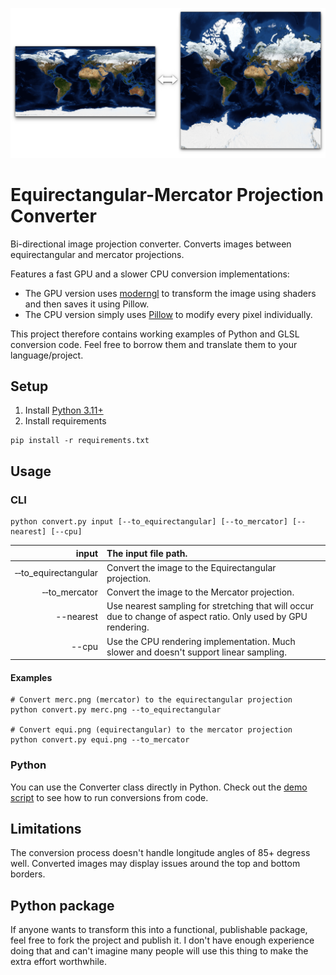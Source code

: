 ![](img/preview.png)

# Equirectangular-Mercator Projection Converter

Bi-directional image projection converter. Converts images between equirectangular and mercator projections.

Features a fast GPU and a slower CPU conversion implementations:

- The GPU version uses [moderngl](https://github.com/moderngl/moderngl) to transform the image using shaders and then saves it using Pillow.
- The CPU version simply uses [Pillow](https://github.com/python-pillow/Pillow) to modify every pixel individually.

This project therefore contains working examples of Python and GLSL conversion code. Feel free to borrow them and translate them to your language/project.

## Setup

1. Install [Python 3.11+](https://www.python.org/downloads/)
1. Install requirements
```
pip install -r requirements.txt
```

## Usage

### CLI

```shell
python convert.py input [--to_equirectangular] [--to_mercator] [--nearest] [--cpu]
```

| input | The input file path. |
| --: | :-- |
| &#8209;&#8209;to_equirectangular | Convert the image to the Equirectangular projection. |
| &#8209;&#8209;to_mercator | Convert the image to the Mercator projection. |
| --nearest | Use nearest sampling for stretching that will occur due to change of aspect ratio. Only used by GPU rendering. |
| --cpu | Use the CPU rendering implementation. Much slower and doesn't support linear sampling. |

#### Examples

```shell
# Convert merc.png (mercator) to the equirectangular projection
python convert.py merc.png --to_equirectangular

# Convert equi.png (equirectangular) to the mercator projection
python convert.py equi.png --to_mercator
```

### Python

You can use the Converter class directly in Python. Check out the [demo script](demo.py) to see how to run conversions from code.

## Limitations

The conversion process doesn't handle longitude angles of 85+ degress well. Converted images may display issues around the top and bottom borders.

## Python package

If anyone wants to transform this into a functional, publishable package, feel free to fork the project and publish it. I don't have enough experience doing that and can't imagine many people will use this thing to make the extra effort worthwhile.
